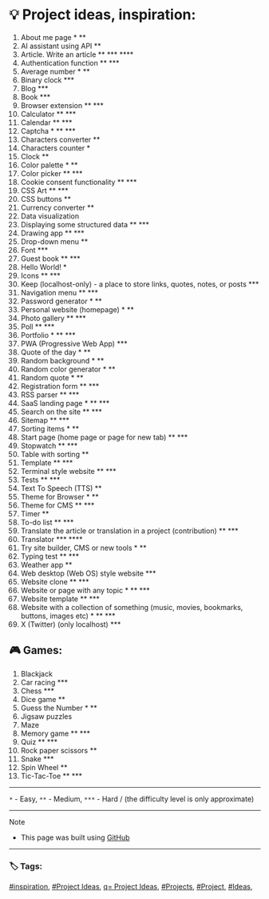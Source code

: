<!-- Project ideas v.1.3.5 -->

# 💡 Project ideas, inspiration:


1. About me page * **
1. AI assistant using API **
1. Article. Write an article ** *** ****
1. Authentication function ** ***
1. Average number * **
1. Binary clock ***
1. Blog ***
1. Book ***
1. Browser extension ** ***
1. Calculator ** ***
1. Calendar ** ***
1. Captcha * ** ***
1. Characters converter **
1. Characters counter *
1. Clock **
1. Color palette * **
1. Color picker ** ***
1. Cookie consent functionality ** ***
1. CSS Art ** ***
1. CSS buttons **
1. Currency converter ** <!-- https://github.com/anishaswain/Simple-JS-Projects#-->
1. Data visualization
1. Displaying some structured data ** ***
1. Drawing app ** ***
1. Drop-down menu **
1. Font ***
1. Guest book ** ***
1. Hello World! *
1. Icons ** ***
1. Keep (localhost-only) - a place to store links, quotes, notes, or posts ***
1. Navigation menu ** ***
1. Password generator * **
1. Personal website (homepage) * **
1. Photo gallery  ** ***
1. Poll ** ***
1. Portfolio * ** ***
1. PWA (Progressive Web App) ***
1. Quote of the day * **
1. Random background * **
1. Random color generator * **
1. Random quote * **
1. Registration form ** ***
1. RSS parser ** ***
1. SaaS landing page * ** ***
1. Search on the site ** ***
1. Sitemap ** ***
1. Sorting items * **
1. Start page (home page or page for new tab) ** ***
1. Stopwatch ** ***
1. Table with sorting **
1. Template ** ***
1. Terminal style website ** ***
1. Tests ** ***
1. Text To Speech (TTS) **
1. Theme for Browser * **
1. Theme for CMS ** ***
1. Timer **
1. To-do list ** ***
1. Translate the article or translation in a project (contribution) ** ***
1. Translator *** ****
1. Try site builder, CMS or new tools * **
1. Typing test ** ***
1. Weather app **
1. Web desktop (Web OS) style website ***
1. Website clone ** ***
1. Website or page with any topic * ** ***
1. Website template ** ***
1. Website with a collection of something (music, movies, bookmarks, buttons, images etc) * ** ***
1. X (Twitter) (only localhost) ***

## 🎮 Games:

1. Blackjack
1. Car racing ***
1. Chess ***
1. Dice game **
1. Guess the Number * **
1. Jigsaw puzzles
1. Maze
1. Memory game ** ***
1. Quiz ** ***
1. Rock paper scissors **
1. Snake ***
1. Spin Wheel **
1. Tic-Tac-Toe ** ***

---

`*` - Easy, `**` - Medium,  `***` - Hard  / (the difficulty level is only approximate)  
  
---
  
> [!NOTE]
> - This page was built using [GitHub](https://github.com/)  
  
---
  
### 🏷️ Tags:  

[#inspiration](https://github.com/topics/inspiration),
[#Project Ideas](https://github.com/topics/project-ideas),
[q= Project Ideas](https://github.com/search?q=project+ideas),
[#Projects](https://github.com/topics/projects),
[#Project](https://github.com/topics/project),
[#Ideas](https://github.com/topics/ideas),





